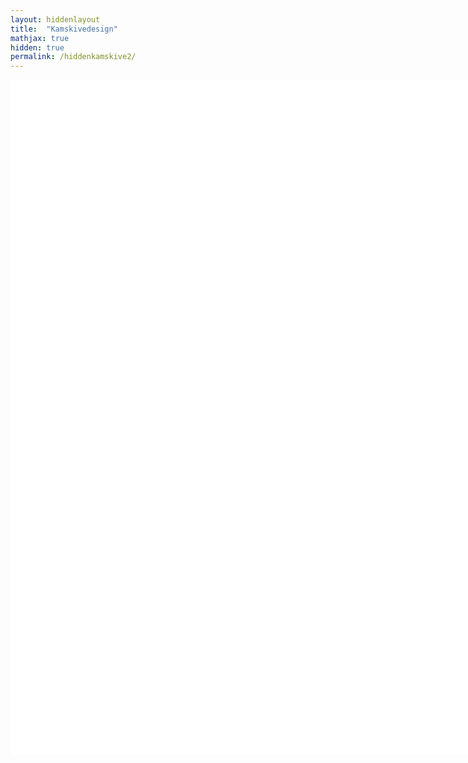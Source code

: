```yaml
---
layout: hiddenlayout
title:  "Kamskivedesign"
mathjax: true
hidden: true
permalink: /hiddenkamskive2/
---
```

<div style="background-color: #FFFFFF; height: 1080px; width: 1080px">
<script src="https://cdnjs.cloudflare.com/ajax/libs/p5.js/1.1.9/p5.js"></script>
<script src="https://cdnjs.cloudflare.com/ajax/libs/p5.js/1.1.9/addons/p5.sound.min.js"></script>
<script src="/assets/p5js/kamskive/sketch2.js"></script> 
<div id="canvasForHTML"></div>
</div>


